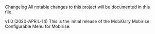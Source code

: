 Changelog
All notable changes to this project will be documented in this file.

v1.0 (2020-APRIL-14)
This is the initial release of the MobiGary Mobirise Configurable Menu for Mobirise.
